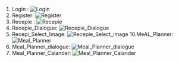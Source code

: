 1. Login :
   ![Login](https://github.com/abhay-rawal/food-app/blob/master/app/images/login.png)
3. Register:
   ![Register](https://github.com/abhay-rawal/food-app/blob/master/app/images/register.png)
5. Recepie :
   ![Recepie](https://github.com/abhay-rawal/food-app/blob/master/app/images/recepie.png)
7. Recepie_Dialogue:
   ![Recepie_Dialogue](https://github.com/abhay-rawal/food-app/blob/master/app/images/add_recepie.png)
9. Recepi_Select_Image:
    ![Recepie_Select_image](https://github.com/abhay-rawal/food-app/blob/master/app/images/users_select_images.png)
10.MeAL_Planner:
   ![Meal_Planner](https://github.com/abhay-rawal/food-app/blob/master/app/images/meal_planner.png)
11. Meal_Planner_dialogue:
    ![Meal_Planner_dialogue](https://github.com/abhay-rawal/food-app/blob/master/app/images/meal_planner_dialogue.png)
12. Meal_Planner_Calander:
    ![Meal_Planner_Calander](https://github.com/abhay-rawal/food-app/blob/master/app/images/meal_planner_select_date.png)

